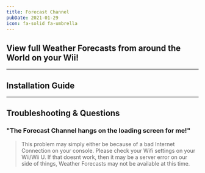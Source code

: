 ```yaml
---
title: Forecast Channel
pubDate: 2021-01-29
icon: fa-solid fa-umbrella
---
```

## View full Weather Forecasts from around the World on your Wii!

___
## Installation Guide

___
## Troubleshooting & Questions

### "The Forecast Channel hangs on the loading screen for me!"

> This problem may simply either be because of a bad Internet Connection on your console. Please check your Wifi settings on your Wii/Wii U. If that doesnt work, then it may be a server error on our side of things, Weather Forecasts may not be available at this time.
